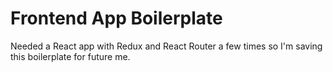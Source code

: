 # Frontend App Boilerplate
Needed a React app with Redux and React Router a few times so I'm saving this boilerplate for future me.
